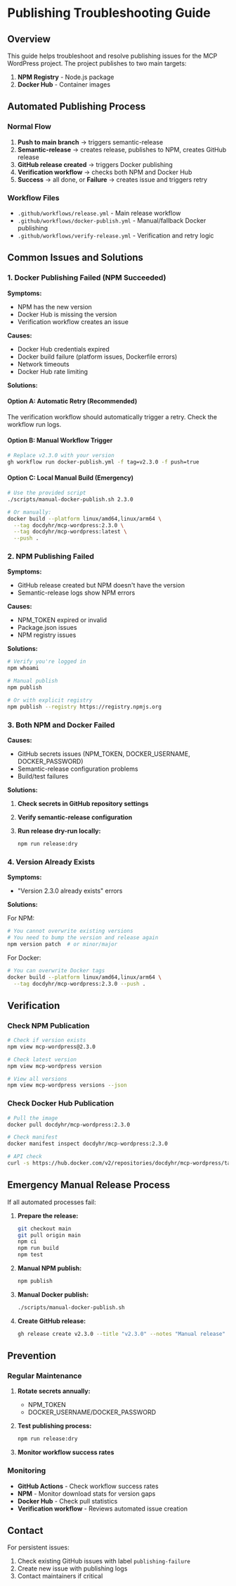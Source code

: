 # Publishing Troubleshooting Guide

## Overview

This guide helps troubleshoot and resolve publishing issues for the MCP WordPress project. The project publishes to two
main targets:

1. **NPM Registry** - Node.js package
2. **Docker Hub** - Container images

## Automated Publishing Process

### Normal Flow

1. **Push to main branch** → triggers semantic-release
2. **Semantic-release** → creates release, publishes to NPM, creates GitHub release
3. **GitHub release created** → triggers Docker publishing
4. **Verification workflow** → checks both NPM and Docker Hub
5. **Success** → all done, or **Failure** → creates issue and triggers retry

### Workflow Files

- `.github/workflows/release.yml` - Main release workflow
- `.github/workflows/docker-publish.yml` - Manual/fallback Docker publishing
- `.github/workflows/verify-release.yml` - Verification and retry logic

## Common Issues and Solutions

### 1. Docker Publishing Failed (NPM Succeeded)

**Symptoms:**

- NPM has the new version
- Docker Hub is missing the version
- Verification workflow creates an issue

**Causes:**

- Docker Hub credentials expired
- Docker build failure (platform issues, Dockerfile errors)
- Network timeouts
- Docker Hub rate limiting

**Solutions:**

#### Option A: Automatic Retry (Recommended)

The verification workflow should automatically trigger a retry. Check the workflow run logs.

#### Option B: Manual Workflow Trigger

```bash
# Replace v2.3.0 with your version
gh workflow run docker-publish.yml -f tag=v2.3.0 -f push=true
```

#### Option C: Local Manual Build (Emergency)

```bash
# Use the provided script
./scripts/manual-docker-publish.sh 2.3.0

# Or manually:
docker build --platform linux/amd64,linux/arm64 \
  --tag docdyhr/mcp-wordpress:2.3.0 \
  --tag docdyhr/mcp-wordpress:latest \
  --push .
```

### 2. NPM Publishing Failed

**Symptoms:**

- GitHub release created but NPM doesn't have the version
- Semantic-release logs show NPM errors

**Causes:**

- NPM_TOKEN expired or invalid
- Package.json issues
- NPM registry issues

**Solutions:**

```bash
# Verify you're logged in
npm whoami

# Manual publish
npm publish

# Or with explicit registry
npm publish --registry https://registry.npmjs.org
```

### 3. Both NPM and Docker Failed

**Causes:**

- GitHub secrets issues (NPM_TOKEN, DOCKER_USERNAME, DOCKER_PASSWORD)
- Semantic-release configuration problems
- Build/test failures

**Solutions:**

1. **Check secrets in GitHub repository settings**
2. **Verify semantic-release configuration**
3. **Run release dry-run locally:**

   ```bash
   npm run release:dry
   ```

### 4. Version Already Exists

**Symptoms:**

- "Version 2.3.0 already exists" errors

**Solutions:**

For NPM:

```bash
# You cannot overwrite existing versions
# You need to bump the version and release again
npm version patch  # or minor/major
```

For Docker:

```bash
# You can overwrite Docker tags
docker build --platform linux/amd64,linux/arm64 \
  --tag docdyhr/mcp-wordpress:2.3.0 --push .
```

## Verification

### Check NPM Publication

```bash
# Check if version exists
npm view mcp-wordpress@2.3.0

# Check latest version
npm view mcp-wordpress version

# View all versions
npm view mcp-wordpress versions --json
```

### Check Docker Hub Publication

```bash
# Pull the image
docker pull docdyhr/mcp-wordpress:2.3.0

# Check manifest
docker manifest inspect docdyhr/mcp-wordpress:2.3.0

# API check
curl -s https://hub.docker.com/v2/repositories/docdyhr/mcp-wordpress/tags | jq '.results[] | select(.name == "2.3.0")'
```

## Emergency Manual Release Process

If all automated processes fail:

1. **Prepare the release:**

   ```bash
   git checkout main
   git pull origin main
   npm ci
   npm run build
   npm test
   ```

2. **Manual NPM publish:**

   ```bash
   npm publish
   ```

3. **Manual Docker publish:**

   ```bash
   ./scripts/manual-docker-publish.sh
   ```

4. **Create GitHub release:**

   ```bash
   gh release create v2.3.0 --title "v2.3.0" --notes "Manual release"
   ```

## Prevention

### Regular Maintenance

1. **Rotate secrets annually:**

   - NPM_TOKEN
   - DOCKER_USERNAME/DOCKER_PASSWORD

2. **Test publishing process:**

   ```bash
   npm run release:dry
   ```

3. **Monitor workflow success rates**

### Monitoring

- **GitHub Actions** - Check workflow success rates
- **NPM** - Monitor download stats for version gaps
- **Docker Hub** - Check pull statistics
- **Verification workflow** - Reviews automated issue creation

## Contact

For persistent issues:

1. Check existing GitHub issues with label `publishing-failure`
2. Create new issue with publishing logs
3. Contact maintainers if critical
